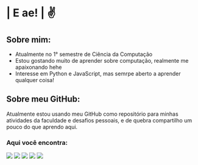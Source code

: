 # | E ae! | ✌️
## Sobre mim:
- Atualmente no 1° semestre de Ciência da Computação <br>
- Estou gostando muito de aprender sobre computação, realmente me apaixonando hehe
- Interesse em Python e JavaScript, mas semrpe aberto a aprender qualquer coisa!
## Sobre meu GitHub:
Atualmente estou usando meu GitHub como repositório para minhas atividades da faculdade e desafios pessoais, e de quebra compartilho um pouco do que aprendo aqui.
### Aqui você encontra:
<p>
<a href="https://github.com/BEp0/Algoritmos-em-C" target="_self"><img src="https://img.shields.io/badge/C%20-%23F7DF1E.svg?&style=for-the-badge&color=purple&style=border-radios=2px" /></a>
<a href="https://github.com/BEp0/Estudos_de_Python" target="_self"><img src="https://img.shields.io/badge/Python%20-%23F7DF1E.svg?&style=for-the-badge&color=blue&style=border-radios=2px" /></a>
<a href="https://github.com/BEp0/Estudos_Web" target="_self"><img src="https://img.shields.io/badge/HTML%20-%23F7DF1E.svg?&style=for-the-badge&color=E34F26&style=border-radios=2px"/></a>
<a href="https://github.com/BEp0/Estudos_Web" target="_self"><img src="https://img.shields.io/badge/CSS%20-%23F7DF1E.svg?&style=for-the-badge&color=5BA8EE&style=border-radios=2px"/></a>
<a href="https://github.com/BEp0/Estudos_Web" target="_self"><img src="https://img.shields.io/badge/JavaScript%20-%23F7DF1E.svg?&style=for-the-badge&color=F7DF1E&style=border-radios=2px"/></a>
</p>

<!--
**BEp0/BEp0** is a ✨ _special_ ✨ repository because its `README.md` (this file) appears on your GitHub profile.

Here are some ideas to get you started:

- 🔭 I’m currently working on ...
- 🌱 I’m currently learning ...
- 👯 I’m looking to collaborate on ...
- 🤔 I’m looking for help with ...
- 💬 Ask me about ...
- 📫 How to reach me: linkden
-->
